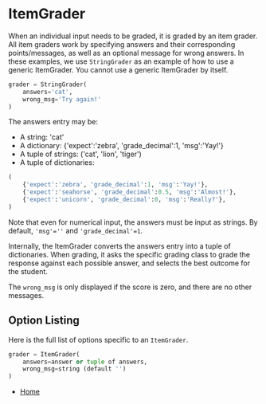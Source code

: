 ItemGrader
==========

When an individual input needs to be graded, it is graded by an item grader. All item graders work by specifying answers and their corresponding points/messages, as well as an optional message for wrong answers. In these examples, we use `StringGrader` as an example of how to use a generic ItemGrader. You cannot use a generic ItemGrader by itself.

```python
grader = StringGrader(
    answers='cat',
    wrong_msg='Try again!'
)
```

The answers entry may be:
* A string: 'cat'
* A dictionary: {'expect':'zebra', 'grade_decimal':1, 'msg':'Yay!'}
* A tuple of strings: ('cat', 'lion', 'tiger')
* A tuple of dictionaries:
```python
(
    {'expect':'zebra', 'grade_decimal':1, 'msg':'Yay!'},
    {'expect':'seahorse', 'grade_decimal':0.5, 'msg':'Almost!'},
    {'expect':'unicorn', 'grade_decimal':0, 'msg':'Really?'},
)
```
Note that even for numerical input, the answers must be input as strings. By default, `'msg'=''` and `'grade_decimal'=1`.

Internally, the ItemGrader converts the answers entry into a tuple of dictionaries. When grading, it asks the specific grading class to grade the response against each possible answer, and selects the best outcome for the student.

The `wrong_msg` is only displayed if the score is zero, and there are no other messages.


Option Listing
--------------

Here is the full list of options specific to an `ItemGrader`.
```python
grader = ItemGrader(
    answers=answer or tuple of answers,
    wrong_msg=string (default '')
)
```


- [Home](README.md)
